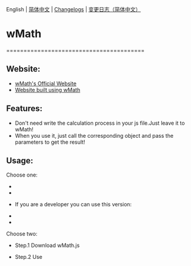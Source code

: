 English | [简体中文](./README_CN.md) | [Changelogs](./ChangeLogs_EN.md) | [变更日志（简体中文）](ChangeLogs_CN.md)

# wMath
========================================
## Website:

- [wMath's Official Website](http://wmath.icu/)
- [Website built using wMath](http://math.wmath.icu/)


## Features:

  - Don't need write the calculation process in your js file.Just leave it to wMath!
  - When you use it, just call the corresponding object and pass the parameters to get the result!

## Usage:

Choose one: 
  - <script src="http://wyjs.fun/wmath/wMath-Latest.js"> </script> 
  - <script src="http://wyjs.fun/wmath/algebra-0.2.4.min.js"> </script> 
  + If you are a developer you can use this version:
  - <script src="http://wyjs.fun/wmath/wMath-Debug-Latest.js"> </script> 
  - <script src="http://wyjs.fun/wmath/algebra-0.2.4.min.js"> </script> 

Choose two: 

  - Step.1 Download wMath.js 

  - Step.2 Use <script> label introduce wMath.js
  

  
## Notices:
  - When you use the eq object,you must introduce Algebra.js.
  - Algebra.js:https://github.com/nicolewhite/algebra.js
